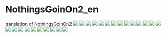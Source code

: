 # NothingsGoinOn2_en
translation of NothingsGoinOn2 
![](img/2_ngon_en-1.png)
![](img/2_ngon_en-2.png)
![](img/2_ngon_en-3.png)
![](img/2_ngon_en-4.png)
![](img/2_ngon_en-5.png)
![](img/2_ngon_en-6.png)
![](img/2_ngon_en-7.png)
![](img/2_ngon_en-8.png)
![](img/2_ngon_en-9.png)
![](img/2_ngon_en-10.png)
![](img/2_ngon_en-11.png)
![](img/2_ngon_en-12.png)
![](img/2_ngon_en-13.png)
![](img/2_ngon_en-14.png)
![](img/2_ngon_en-15.png)
![](img/2_ngon_en-16.png)
![](img/2_ngon_en-17.png)
![](img/2_ngon_en-18.png)
![](img/2_ngon_en-19.png)
![](img/2_ngon_en-20.png)
![](img/2_ngon_en-21.png)
![](img/2_ngon_en-22.png)
![](img/2_ngon_en-23.png)
![](img/2_ngon_en-24.png)
